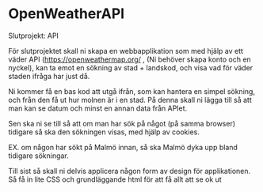 # OpenWeatherAPI

Slutprojekt: API

För slutprojektet skall ni skapa en webbapplikation som med hjälp av ett
väder API (https://openweathermap.org/ , (Ni behöver skapa konto och en nyckel),
kan ta emot en sökning av stad + landskod, och visa vad för väder staden ifråga
har just då.

Ni kommer få en bas kod att utgå ifrån, som kan hantera en simpel sökning, och
från den få ut hur molnen är i en stad. På denna skall ni lägga till så att man
kan se datum och minst en annan data från APIet.

Sen ska ni se till så att om man har sök på något (på samma browser)
tidigare så ska den sökningen visas, med hjälp av cookies.

EX. om någon har sökt på Malmö innan, så ska Malmö dyka upp bland
tidigare sökningar.

Till sist så skall ni delvis applicera någon form av design för applikationen. Så
få in lite CSS och grundläggande html för att få allt att se ok ut
